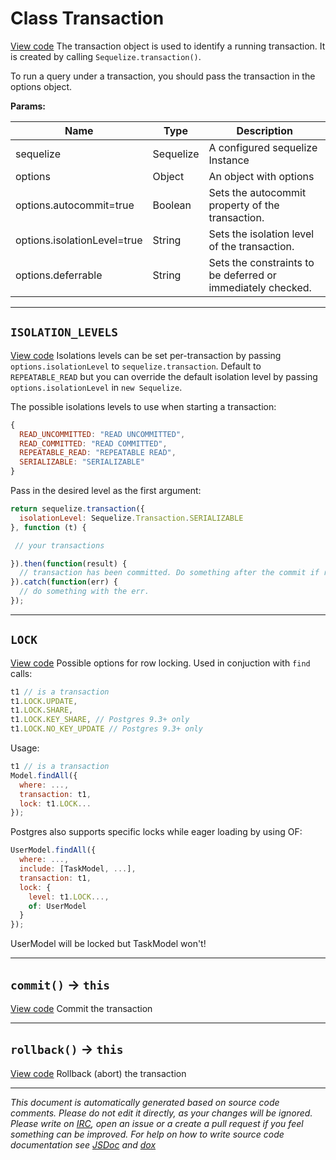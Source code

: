 <a name="transaction"></a>
# Class Transaction
[View code](https://github.com/sequelize/sequelize/blob/e1de2e37b2301ec55af21f17cf0ac3dbf5d60179/lib/transaction.js#L19)
The transaction object is used to identify a running transaction. It is created by calling `Sequelize.transaction()`.

To run a query under a transaction, you should pass the transaction in the options object.

**Params:**

| Name | Type | Description |
| ---- | ---- | ----------- |
| sequelize | Sequelize | A configured sequelize Instance |
| options | Object | An object with options |
| options.autocommit=true | Boolean | Sets the autocommit property of the transaction. |
| options.isolationLevel=true | String | Sets the isolation level of the transaction. |
| options.deferrable | String | Sets the constraints to be deferred or immediately checked. |


***

<a name="isolation_levels"></a>
## `ISOLATION_LEVELS`
[View code](https://github.com/sequelize/sequelize/blob/e1de2e37b2301ec55af21f17cf0ac3dbf5d60179/lib/transaction.js#L71)
Isolations levels can be set per-transaction by passing `options.isolationLevel` to `sequelize.transaction`.
Default to `REPEATABLE_READ` but you can override the default isolation level by passing `options.isolationLevel` in `new Sequelize`.

The possible isolations levels to use when starting a transaction:

```js
{
  READ_UNCOMMITTED: "READ UNCOMMITTED",
  READ_COMMITTED: "READ COMMITTED",
  REPEATABLE_READ: "REPEATABLE READ",
  SERIALIZABLE: "SERIALIZABLE"
}
```

Pass in the desired level as the first argument:

```js
return sequelize.transaction({
  isolationLevel: Sequelize.Transaction.SERIALIZABLE
}, function (t) {

 // your transactions

}).then(function(result) {
  // transaction has been committed. Do something after the commit if required.
}).catch(function(err) {
  // do something with the err.
});
```


***

<a name="lock"></a>
## `LOCK`
[View code](https://github.com/sequelize/sequelize/blob/e1de2e37b2301ec55af21f17cf0ac3dbf5d60179/lib/transaction.js#L115)
Possible options for row locking. Used in conjuction with `find` calls:

```js
t1 // is a transaction
t1.LOCK.UPDATE,
t1.LOCK.SHARE,
t1.LOCK.KEY_SHARE, // Postgres 9.3+ only
t1.LOCK.NO_KEY_UPDATE // Postgres 9.3+ only
```

Usage:
```js
t1 // is a transaction
Model.findAll({
  where: ...,
  transaction: t1,
  lock: t1.LOCK...
});
```

Postgres also supports specific locks while eager loading by using OF:
```js
UserModel.findAll({
  where: ...,
  include: [TaskModel, ...],
  transaction: t1,
  lock: {
    level: t1.LOCK...,
    of: UserModel
  }
});
```
UserModel will be locked but TaskModel won't!


***

<a name="commit"></a>
## `commit()` -> `this`
[View code](https://github.com/sequelize/sequelize/blob/e1de2e37b2301ec55af21f17cf0ac3dbf5d60179/lib/transaction.js#L127)
Commit the transaction


***

<a name="rollback"></a>
## `rollback()` -> `this`
[View code](https://github.com/sequelize/sequelize/blob/e1de2e37b2301ec55af21f17cf0ac3dbf5d60179/lib/transaction.js#L148)
Rollback (abort) the transaction


***

_This document is automatically generated based on source code comments. Please do not edit it directly, as your changes will be ignored. Please write on <a href="irc://irc.freenode.net/#sequelizejs">IRC</a>, open an issue or a create a pull request if you feel something can be improved. For help on how to write source code documentation see [JSDoc](http://usejsdoc.org) and [dox](https://github.com/tj/dox)_